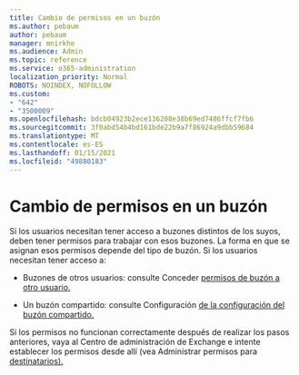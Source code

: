 ```yaml
---
title: Cambio de permisos en un buzón
ms.author: pebaum
author: pebaum
manager: mnirkhe
ms.audience: Admin
ms.topic: reference
ms.service: o365-administration
localization_priority: Normal
ROBOTS: NOINDEX, NOFOLLOW
ms.custom:
- "642"
- "3500009"
ms.openlocfilehash: bdcb04923b2ece136208e38b69ed7486ffcf7fb6
ms.sourcegitcommit: 3f0abd54b4bd161bde22b9a7f86924a9dbb59684
ms.translationtype: MT
ms.contentlocale: es-ES
ms.lasthandoff: 01/15/2021
ms.locfileid: "49880183"
---
```

# <a name="changing-permissions-on-a-mailbox"></a>Cambio de permisos en un buzón

Si los usuarios necesitan tener acceso a buzones distintos de los suyos, deben tener permisos para trabajar con esos buzones. La forma en que se asignan esos permisos depende del tipo de buzón. Si los usuarios necesitan tener acceso a:
  
- Buzones de otros usuarios: consulte Conceder [permisos de buzón a otro usuario.](https://docs.microsoft.com/microsoft-365/admin/add-users/give-mailbox-permissions-to-another-user)
    
- Un buzón compartido: consulte Configuración [de la configuración del buzón compartido.](https://docs.microsoft.com/microsoft-365/admin/email/configure-a-shared-mailbox#add-or-remove-members)
    
Si los permisos no funcionan correctamente después de realizar los pasos anteriores, vaya al Centro de administración de Exchange e intente establecer los permisos desde allí (vea Administrar permisos para [destinatarios).](https://technet.microsoft.com/library/jj919240%28v=exchg.150%29.aspx)
  
